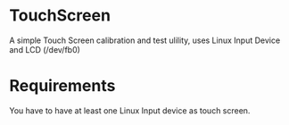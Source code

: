 # TouchScreen 
A simple Touch Screen calibration and test ulility, uses Linux Input Device and LCD (/dev/fb0)

# Requirements
You have to have at least one Linux Input device as touch screen.

